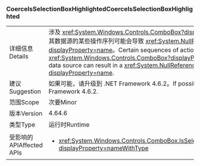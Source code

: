 ### <a name="coerceisselectionboxhighlighted"></a><span data-ttu-id="87151-101">CoerceIsSelectionBoxHighlighted</span><span class="sxs-lookup"><span data-stu-id="87151-101">CoerceIsSelectionBoxHighlighted</span></span>

|   |   |
|---|---|
|<span data-ttu-id="87151-102">详细信息</span><span class="sxs-lookup"><span data-stu-id="87151-102">Details</span></span>|<span data-ttu-id="87151-103">涉及 <xref:System.Windows.Controls.ComboBox?displayProperty=name> 及其数据源的某些操作序列可能会导致 <xref:System.NullReferenceException?displayProperty=name>。</span><span class="sxs-lookup"><span data-stu-id="87151-103">Certain sequences of actions involving a <xref:System.Windows.Controls.ComboBox?displayProperty=name> and its data source can result in a <xref:System.NullReferenceException?displayProperty=name>.</span></span>|
|<span data-ttu-id="87151-104">建议</span><span class="sxs-lookup"><span data-stu-id="87151-104">Suggestion</span></span>|<span data-ttu-id="87151-105">如果可能，请升级到 .NET Framework 4.6.2。</span><span class="sxs-lookup"><span data-stu-id="87151-105">If possible, upgrade to .NET Framework 4.6.2.</span></span>|
|<span data-ttu-id="87151-106">范围</span><span class="sxs-lookup"><span data-stu-id="87151-106">Scope</span></span>|<span data-ttu-id="87151-107">次要</span><span class="sxs-lookup"><span data-stu-id="87151-107">Minor</span></span>|
|<span data-ttu-id="87151-108">版本</span><span class="sxs-lookup"><span data-stu-id="87151-108">Version</span></span>|<span data-ttu-id="87151-109">4.6</span><span class="sxs-lookup"><span data-stu-id="87151-109">4.6</span></span>|
|<span data-ttu-id="87151-110">类型</span><span class="sxs-lookup"><span data-stu-id="87151-110">Type</span></span>|<span data-ttu-id="87151-111">运行时</span><span class="sxs-lookup"><span data-stu-id="87151-111">Runtime</span></span>|
|<span data-ttu-id="87151-112">受影响的 API</span><span class="sxs-lookup"><span data-stu-id="87151-112">Affected APIs</span></span>|<ul><li><xref:System.Windows.Controls.ComboBox.IsSelectionBoxHighlighted?displayProperty=nameWithType></li></ul>|

